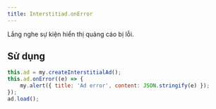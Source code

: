 ```yaml
---
title: Interstitiad.onError
---
```


Lắng nghe sự kiện hiển thị quảng cáo bị lỗi.

## Sử dụng

```js
this.ad = my.createInterstitialAd();
this.ad.onError((e) => {
    my.alert({ title: 'Ad error', content: JSON.stringify(e) });
});
ad.load();
```